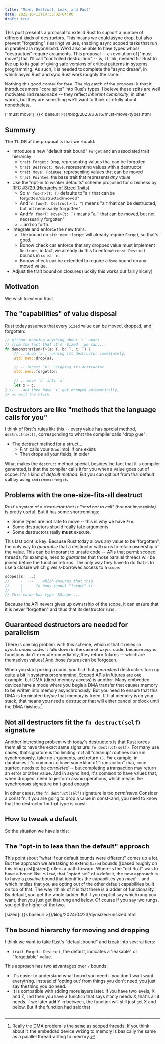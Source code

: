 ```yaml
---
title: "Move, Destruct, Leak, and Rust"
date: 2025-10-13T14:33:02-04:00
draft: true
---
```


This post presents a proposal to extend Rust to support a number of different kinds of destructors. This means we could async drop, but also prevent "forgetting" (leaking) values, enabling async scoped tasks that run in parallel à la rayon/libstd. We'd also be able to have types whose "destructors" require arguments. This proposal -- an evolution of ["must move"] that I'll call "controlled destruction" -- is, I think, needed for Rust to live up to its goal of giving safe versions of critical patterns in systems programming. As such, it is needed to complete the "async dream", in which async Rust and sync Rust work roughly the same.

Nothing this good comes for free. The big catch of the proposal is that it introduces more "core splits" into Rust's types. I believe these splits are well motivated and reasonable -- they reflect *inherent complexity*, in other words, but they are something we'll want to think carefully about nonetheless.

["must move"]: {{< baseurl >}}/blog/2023/03/16/must-move-types.html

## Summary

The TL;DR of the proposal is that we should:

* Introduce a new "default trait bound" `Forget` and an associated trait hierarchy:
    * `trait Forget: Drop`, representing values that can be forgotten
    * `trait Destruct: Move`, representing values with a destructor
    * `trait Move: Pointee`, representing values that can be moved
    * `trait Pointee`, the base trait that represents *any value*
* Use the "opt-in to weaker defaults" scheme proposed for sizedness by [RFC #3729 (Hierarchy of Sized Traits)][3729]
    * So `fn foo<T>(t: T)` defaults to "a `T` that can be forgotten/destructed/moved"
    * And `fn foo<T: Destruct>(t: T)` means "a `T` that can be destructed, but not necessarily forgotten"
    * And `fn foo<T: Move>(t: T)` means "a `T` that can be moved, but not necessarily forgotten"
    * ...and so forth.
* Integrate and enforce the new traits:
    * The bound on `std::mem::forget` will already require `Forget`, so that's good.
    * Borrow check can enforce that any dropped value must implement `Destruct`; in fact, we already do this to enforce `const Destruct` bounds in `const fn`.
    * Borrow check can be extended to require a `Move` bound on any moved value.
* Adjust the trait bound on closures (luckily this works out fairly nicely)

[3729]: https://github.com/rust-lang/rfcs/pull/3729

## Motivation

We wish to extend Rust 
## The "capabilities" of value disposal

Rust today assumes that every `Sized` value can be moved, dropped, and forgotten:

```rust
// Without knowing anything about `T` apart
// from the fact that it's `Sized`, we can...
fn demonstration<T>(a: T, b: T, c: T) {
    // ...drop `a`, running its destructor immediately.
    std::mem::drop(a);

    // ...forget `b`, skipping its destructor
    std::mem::forget(b);

    // ...move `c` into `x`
    let x = c;
} // ...and then have `x` get dropped automatically,
// as exit the block.
```

## Destructors are like "methods that the language calls for you"

I think of Rust's rules like this -- every value has special method, `destruct(self)`, corresponding to what the compiler calls "drop glue":

* The destruct method for a struct...
    * First calls your `Drop` impl, if one exists
    * Then drops all your fields, in order

What makes the `destruct` method special, besides the fact that it is compiler generated, is that the compiler calls it for you when a value goes out of scope. It's a kind of *default method*. But you can *opt out* from that default call by using `std::mem::forget`.

## Problems with the one-size-fits-all destruct

Rust's system of a *destructor that is "hard not to call" (but not impossible)* is pretty useful. But it has some shortcomings:

* Some types are not safe to move -- this is why we have `Pin`.
* Some destructors should really take arguments.
* Some destructors really **must** execute.

This last point is key. Because Rust today allows any value to be "forgotten", the only way to *guarantee* that a destructor will run is to retain ownership of the value. This can be imporant to unsafe code -- APIs that permit scoped threads, for example, need to *guarantee* that those parallel threads will be joined before the function returns. The only way they have to do that is to use a closure which gives `&`-borrowed access to a `scope`:

```rust
scope(|s| ...)
//     -  --- ...which ensures that this
//     |      fn body cannot "forget" it.
//     |  
// This value has type `&Scope`... 
```

Because the API nevers gives up ownership of the scope, it can ensure that it is never "forgotten" and thus that its destructor runs.

## Guaranteed destructors are needed for parallelism

There is one big problem with this scheme, which is that it relies on *synchronous* code. It falls down in the case of *async* code, because async functions don't execute immediately, they return futures -- which are themselves values! And those *futures* can be forgotten.

When you start poking around, you find that *guaranteed* destructors turn up quite a bit in systems programming. Scoped APIs in futures are one example, but DMA (direct memory access) is another. Many embedded devices have a mode where you begin a DMA transfer that causes memory to be written into memory asynchronously. But you need to ensure that this DMA is terminated *before* that memory is freed. If that memory is on your stack, that means you need a destructor that will either cancel or block until the DMA finishes.[^parallel]

[^parallel]: Really the DMA problem is the same as scoped threads. If you think about it, the embedded device writing to memory is basically the same as a parallel thread writing to memory.

## Not all destructors fit the `fn destruct(self)` signature

Another interesting problem with today's destructors is that Rust forces them all to have the exact same signature: `fn destruct(self)`. For many use cases, that signature is too limiting: not all "cleanup" routines can run synchronously, take no arguments, and return `()`. For example, in databases, it's common to have some kind of "transaction" that, once started, needs to be *completed* -- but completing a transaction may return an error or other value. And in async land, it's common to have values that, when dropped, need to perform async operations, which means the synchronous signature isn't good enough.

In other cases, the `fn destruct(self)` signature is too *permissive*. Consider a const fn: if you are going to drop a value in const-.and, you need to know that the destructor for that type is const.

## How to tweak a default

So the situation we have is this:  

## The "opt-in to less than the default" approach

This point about "what if our default bounds were different" comes up a lot. But the approach we are taking to extend `Sized` bounds ([based roughly on this blog post][sized]) offers a path forward. Whereas the "old Rust" was to have a bound like `?Sized`, that "opted out" of a default, the new approach is to have a *positive* bound that identifies the capabilities you *need* -- and which implies that you are opting out of the other default capabilities built on top of that. The way I think of it is that there is a ladder of functionality. By default, you get the whole ladder. But if you explicit say which rung you want, then you just get that rung and below. Of course if you say two rungs, you get the higher of the two.

[sized]: {{< baseurl >}}/blog/2024/04/23/dynsized-unsized.html

## The bound hierarchy for moving and dropping

I think we want to take Rust's "default bound" and break into several tiers:

* `trait Forget: Destruct`, the default, indicates a "leakable" or "forgettable" value.


This approach has two advantages over `?` bounds:

* It's easier to understand what bound you need if you don't want want everything. Instead of 'opting out' from things you don't need, you just say the thing you *do* need.
* It is compatible with adding more layers later. If you have two levels, X and Z, and then you have a function that says it only needs X, that's all it needs. If we later add Y in between, the function will still just get X and below. But if the function had said that 

## 